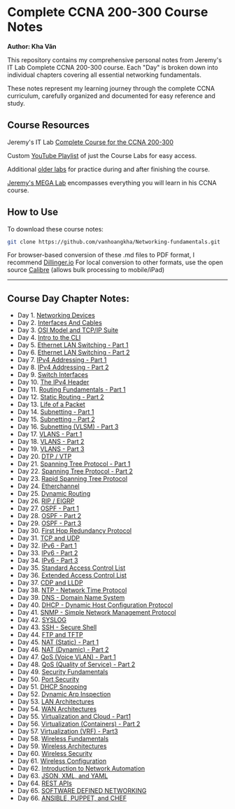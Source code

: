 # Complete CCNA 200-300 Course Notes

**Author: Kha Văn**

This repository contains my comprehensive personal notes from Jeremy's IT Lab Complete CCNA 200-300 course.
Each "Day" is broken down into individual chapters covering all essential networking fundamentals.

These notes represent my learning journey through the complete CCNA curriculum, carefully organized and documented for easy reference and study.

## Course Resources

Jeremy's IT Lab [Complete Course for the CCNA 200-300](https://www.youtube.com/watch?v=H8W9oMNSuwo&list=PLxbwE86jKRgMpuZuLBivzlM8s2Dk5lXBQ) 

Custom [YouTube Playlist](https://www.youtube.com/watch?v=a1Im6GYaSno&list=PLeKkafR2n05H0FZNgcz2z56pMPooaskFr) of just the Course Labs for easy access.

Additional [older labs](https://www.youtube.com/watch?v=XgcGcrLKu1A&list=PLxbwE86jKRgMQ4HTuaJ7yQgA2BoNwY9ct) for practice during and after finishing the course.

[Jeremy's MEGA Lab](https://www.youtube.com/watch?v=2p7-MluKAgE&list=PLeKkafR2n05G-C6sd19ZMKq7et__aDR1S) encompasses everything you will learn in his CCNA course.

## How to Use

To download these course notes:
```bash
git clone https://github.com/vanhoangkha/Networking-fundamentals.git
```

For browser-based conversion of these .md files to PDF format, I recommend [Dillinger.io](https://dillinger.io/)
For local conversion to other formats, use the open source [Calibre](https://calibre-ebook.com/) (allows bulk processing to mobile/iPad)

---

## Course Day Chapter Notes:

- Day 1.  [Networking Devices](Day01_Network_Devices.md)
- Day 2.  [Interfaces And Cables](Day02_Interfaces_and_Cables.md) 
- Day 3.  [OSI Model and TCP/IP Suite](Day03_OSI_Model_TCPSuite.md)
- Day 4.  [Intro to the CLI](Day04_Intro_to_CLI.md)
- Day 5.  [Ethernet LAN Switching - Part 1](Day05_Ethernet_LAN_Switching_Part1.md)
- Day 6.  [Ethernet LAN Switching - Part 2](Day06_Ethernet_LAN_Switching_Part2.md)
- Day 7.  [IPv4 Addressing - Part 1](Day07_IPv4_Addressing_Part1.md)
- Day 8.  [IPv4 Addressing - Part 2](Day08_IPv4_Addressing_Part2.md)
- Day 9.  [Switch Interfaces](Day09_Switch_Interfaces.md)
- Day 10.  [The IPv4 Header](Day10_The_IPv4_Header.md)
- Day 11.  [Routing Fundamentals - Part 1](Day11_Routing_Fundamentals_Part1.md)
- Day 12.  [Static Routing - Part 2](Day12_Static_Routing_Part2.md)
- Day 13.  [Life of a Packet](Day13_Life_of_a_Packet.md)
- Day 14.  [Subnetting - Part 1](Day14_Subnetting_Part1.md)
- Day 15.  [Subnetting - Part 2](Day15_Subnetting_Part2.md)
- Day 16.  [Subnetting (VLSM) - Part 3](Day16_Subnetting_VLSM_Part3.md)
- Day 17.  [VLANS - Part 1](Day17_VLAN_Part1.md)
- Day 18.  [VLANS - Part 2](Day18_VLAN_Part2.md)
- Day 19.  [VLANS - Part 3](Day19_VLAN_Part3.md)
- Day 20.  [DTP / VTP](Day20_DTP_VTP.md)
- Day 21.  [Spanning Tree Protocol - Part 1](Day21_Spanning_Tree_Protocol_Part1.md)
- Day 22.  [Spanning Tree Protocol - Part 2](Day22_Spanning_Tree_Protocol_Part2.md)
- Day 23.  [Rapid Spanning Tree Protocol](Day23_Rapid_Spanning_Tree_Protocol.md)
- Day 24.  [Etherchannel](Day24_Etherchannel.md)
- Day 25.  [Dynamic Routing](Day25_DynamicRouting.md)
- Day 26.  [RIP / EIGRP](Day26_RIP_and_EIGRP.md)
- Day 27.  [OSPF - Part 1](Day27_OSPF_Part1.md)
- Day 28.  [OSPF - Part 2](Day28_OSPF_Part2.md)
- Day 29.  [OSPF - Part 3](Day29_OSPF_Part3.md)
- Day 30.  [First Hop Redundancy Protocol](Day30_First_Hop_Redundancy_Protocols.md)
- Day 31.  [TCP and UDP](Day31_TCP_and_UDP.md)
- Day 32.  [IPv6 - Part 1](Day32_IPv6_Part1.md)
- Day 33.  [IPv6 - Part 2](Day33_IPv6_Part2.md)
- Day 34.  [IPv6 - Part 3](Day34_IPv6_Part3.md)
- Day 35.  [Standard Access Control List](Day35_Standard_Access_Control_Lists.md)
- Day 36.  [Extended Access Control List](Day36_Extended_Access_Control_Lists.md)
- Day 37.  [CDP and LLDP](Day37_CDP_and_LLDP.md)
- Day 38.  [NTP - Network Time Protocol](Day38_NTP.md)
- Day 39.  [DNS - Domain Name System](Day39_DNS.md)
- Day 40.  [DHCP - Dynamic Host Configuration Protocol](Day40_DHCP.md)
- Day 41.  [SNMP - Simple Network Management Protocol](Day41_SNMP.md)
- Day 42.  [SYSLOG](Day42_SYSLOG.md)
- Day 43.  [SSH - Secure Shell](Day43_SSH.md)
- Day 44.  [FTP and TFTP](Day44_FTP_and_TFTP.md)
- Day 45.  [NAT (Static) - Part 1](Day45_NAT_Static_Part1.md)
- Day 46.  [NAT (Dynamic) - Part 2](Day46_NAT_Dynamic_Part2.md)
- Day 47.  [QoS (Voice VLAN) - Part 1](Day47_QoS_VoiceLan.md)
- Day 48.  [QoS (Quality of Service) - Part 2](Day48_QoS_Quality_of_Service.md)
- Day 49.  [Security Fundamentals](Day49_Security_Fundamentals.md)
- Day 50.  [Port Security](Day50_Port_Security.md)
- Day 51.  [DHCP Snooping](Day51_DHCP_Snooping.md)
- Day 52.  [Dynamic Arp Inspection](Day52_Dynamic_Arp_Inspection.md)
- Day 53.  [LAN Architectures](Day53_LAN_Architectures.md)
- Day 54.  [WAN Architectures](Day54_WAN_Architectures.md)
- Day 55.  [Virtualization and Cloud - Part1](Day55_Virtualizations_and_Cloud_Part1.md)
- Day 56.  [Virtualization (Containers) - Part 2](Day56_Virtualization_Containers.md)
- Day 57.  [Virtualization (VRF) - Part3](Day57_Virtualization_VRF_Part3.md)
- Day 58.  [Wireless Fundamentals](Day58_Wireless_Fundamentals.md)
- Day 59.  [Wireless Architectures](Day59_Wireless_Architectures.md)
- Day 60.  [Wireless Security](Day60_Wireless_Security.md)
- Day 61.  [Wireless Configuration](Day61_Wireless_Configuration.md)
- Day 62.  [Introduction to Network Automation](Day62_Introduction_to_Network_Automation.md)
- Day 63.  [JSON, XML, and YAML](Day63_JSON_XML_YAML.md)
- Day 64.  [REST APIs](Day64_REST_APIs.md)
- Day 65.  [SOFTWARE DEFINED NETWORKING](Day65_Software_Defined_Networking.md)
- Day 66.  [ANSIBLE, PUPPET, and CHEF](Day66_Ansible_Puppet_Chef.md)
